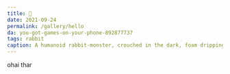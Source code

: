 ```yaml
---
title: 🐇
date: 2021-09-24
permalink: /gallery/hello
da: you-got-games-on-your-phone-892877737
tags: rabbit
caption: A humanoid rabbit-monster, crouched in the dark, foam dripping from oversize teeth. The image quality is low, as if caught on a fluky camera.
---
```

ohai thar